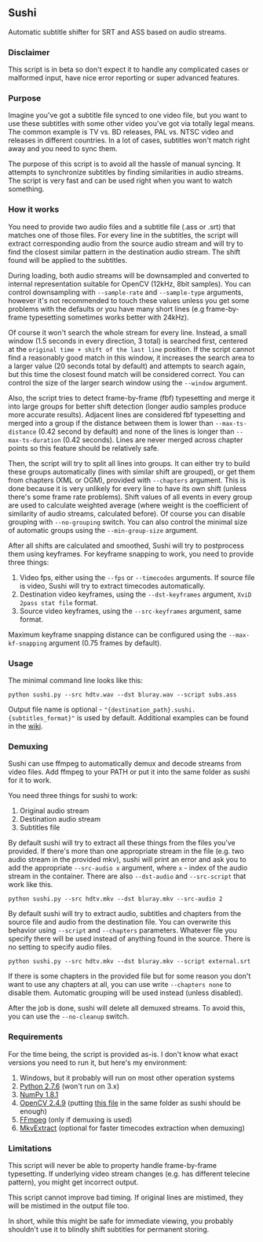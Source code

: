 ## Sushi ##
Automatic subtitle shifter for SRT and ASS based on audio streams.

### Disclaimer ###
This script is in beta so don't expect it to handle any complicated cases or malformed input, have nice error reporting or super advanced features.

### Purpose
Imagine you've got a subtitle file synced to one video file, but you want to use these subtitles with some other video you've got via totally legal means. The common example is TV vs. BD releases, PAL vs. NTSC video and releases in different countries. In a lot of cases, subtitles won't match right away and you need to sync them.

The purpose of this script is to avoid all the hassle of manual syncing. It attempts to synchronize subtitles by finding similarities in audio streams. The script is very fast and can be used right when you want to watch something.

### How it works
You need to provide two audio files and a subtitle file (.ass or .srt) that matches one of those files. For every line in the subtitles, the script will extract corresponding audio from the source audio stream and will try to find the closest similar pattern in the destination audio stream. The shift found will be applied to the subtitles.

During loading, both audio streams will be downsampled and converted to internal representation suitable for OpenCV (12kHz, 8bit samples). You can control downsampling with `--sample-rate` and `--sample-type` arguments, however it's not recommended to touch these values unless you get some problems with the defaults or you have many short lines (e.g frame-by-frame typesetting sometimes works better with 24kHz).

Of course it won't search the whole stream for every line. Instead, a small window (1.5 seconds in every direction, 3 total) is searched first, centered at the `original time + shift of the last line` position. If the script cannot find a reasonably good match in this window, it increases the search area to a larger value (20 seconds total by default) and attempts to search again, but this time the closest found match will be considered correct. You can control the size of the larger search window using the `--window` argument.

Also, the script tries to detect frame-by-frame (fbf) typesetting and merge it into large groups for better shift detection (longer audio samples produce more accurate results). Adjacent lines are considered fbf typesetting and merged into a group if the distance between them is lower than `--max-ts-distance` (0.42 second by default) and none of the lines is longer than `--max-ts-duration` (0.42 seconds). Lines are never merged across chapter points so this feature should be relatively safe. 

Then, the script will try to split all lines into groups. It can either try to build these groups automatically (lines with similar shift are grouped), or get them from chapters (XML or OGM), provided with `--chapters` argument. This is done because it is very unlikely for every line to have its own shift (unless there's some frame rate problems). Shift values of all events in every group are used to calculate weighted average (where weight is the coefficient of similarity of audio streams, calculated before). Of course you can disable grouping with `--no-grouping` switch. You can also control the minimal size of automatic groups using the `--min-group-size` argument.

After all shifts are calculated and smoothed, Sushi will try to postprocess them using keyframes. For keyframe snapping to work, you need to provide three things:

1. Video fps, either using the `--fps` or `--timecodes` arguments. If source file is video, Sushi will try to extract timecodes automatically.
2. Destination video keyframes, using the `--dst-keyframes` argument, `XviD 2pass stat file` format.
3. Source video keyframes, using the `--src-keyframes` argument, same format.

Maximum keyframe snapping distance can be configured using the `--max-kf-snapping` argument (0.75 frames by default).

### Usage
The minimal command line looks like this:
```
python sushi.py --src hdtv.wav --dst bluray.wav --script subs.ass
```
Output file name is optional - `"{destination_path}.sushi.{subtitles_format}"` is used by default. Additional examples can be found in the [wiki][1].

### Demuxing
Sushi can use ffmpeg to automatically demux and decode streams from video files. Add ffmpeg to your PATH or put it into the same folder as sushi for it to work. 

You need three things for sushi to work:

1. Original audio stream
2. Destination audio stream
3. Subtitles file

By default sushi will try to extract all these things from the files you've provided. If there's more than one appropriate stream in the file (e.g. two audio stream in the provided mkv), sushi will print an error and ask you to add the appropriate `--src-audio x` argument, where `x` - index of the audio stream in the container. There are also `--dst-audio` and `--src-script` that work like this.
```
python sushi.py --src hdtv.mkv --dst bluray.mkv --src-audio 2
```
By default sushi will try to extract audio, subtitles and chapters from the source file and audio from the destination file. You can overwrite this behavior using `--script` and `--chapters` parameters. Whatever file you specify there will be used instead of anything found in the source. There is no setting to specify audio files.
```
python sushi.py --src hdtv.mkv --dst bluray.mkv --script external.srt
```
If there is some chapters in the provided file but for some reason you don't want to use any chapters at all, you can use write `--chapters none` to disable them. Automatic grouping will be used instead (unless disabled).

After the job is done, sushi will delete all demuxed streams. To avoid this, you can use the `--no-cleanup` switch.

### Requirements
For the time being, the script is provided as-is. I don't know what exact versions you need to run it, but here's my environment:

1. Windows, but it probably will run on most other operation systems
2. [Python 2.7.6][2] (won't run on 3.x)
3. [NumPy 1.8.1][3]
4. [OpenCV 2.4.9][4] (putting [this file][5] in the same folder as sushi should be enough)
5. [FFmpeg][6] (only if demuxing is used)
6. [MkvExtract][7] (optional for faster timecodes extraction when demuxing)


### Limitations
This script will never be able to property handle frame-by-frame typesetting. If underlying video stream changes (e.g. has different telecine pattern), you might get incorrect output.

This script cannot improve bad timing. If original lines are mistimed, they will be mistimed in the output file too.

In short, while this might be safe for immediate viewing, you probably shouldn't use it to blindly shift subtitles for permanent storing.


  [1]: https://github.com/tp7/Sushi/wiki/Examples
  [2]: https://www.python.org/download/releases/2.7.6/
  [3]: http://www.scipy.org/scipylib/download.html
  [4]: http://opencv.org/
  [5]: https://dl.dropboxusercontent.com/u/54253260/DoNotDelete/cv2.pyd
  [6]: http://www.ffmpeg.org/download.html
  [7]: http://www.bunkus.org/videotools/mkvtoolnix/downloads.html